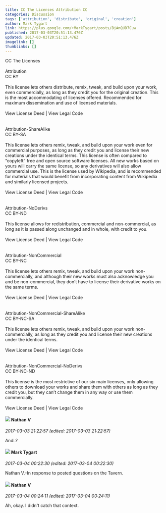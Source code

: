 ```yaml
---
title: CC The Licenses Attribution CC
categories: Discussion
tags: ['attribution', 'distribute', 'original', 'creation']
author: Mark Tygart
link: https://plus.google.com/+MarkTygart/posts/BjAnQUD7Cuw
published: 2017-03-03T20:51:13.476Z
updated: 2017-03-03T20:51:13.476Z
imagelink: []
thumblinks: []
---
```


CC The Licenses<br /><br />Attribution <br />CC BY<br /><br />This license lets others distribute, remix, tweak, and build upon your work, even commercially, as long as they credit you for the original creation. This is the most accommodating of licenses offered. Recommended for maximum dissemination and use of licensed materials.<br /><br />View License Deed | View Legal Code<br /><br /><br />Attribution-ShareAlike <br />CC BY-SA<br /><br />This license lets others remix, tweak, and build upon your work even for commercial purposes, as long as they credit you and license their new creations under the identical terms. This license is often compared to “copyleft” free and open source software licenses. All new works based on yours will carry the same license, so any derivatives will also allow commercial use. This is the license used by Wikipedia, and is recommended for materials that would benefit from incorporating content from Wikipedia and similarly licensed projects.<br /><br />View License Deed | View Legal Code<br /><br /><br />Attribution-NoDerivs <br />CC BY-ND<br /><br />This license allows for redistribution, commercial and non-commercial, as long as it is passed along unchanged and in whole, with credit to you.<br /><br />View License Deed | View Legal Code<br /><br /><br />Attribution-NonCommercial <br />CC BY-NC<br /><br />This license lets others remix, tweak, and build upon your work non-commercially, and although their new works must also acknowledge you and be non-commercial, they don’t have to license their derivative works on the same terms.<br /><br />View License Deed | View Legal Code<br /><br /><br />Attribution-NonCommercial-ShareAlike <br />CC BY-NC-SA<br /><br />This license lets others remix, tweak, and build upon your work non-commercially, as long as they credit you and license their new creations under the identical terms.<br /><br />View License Deed | View Legal Code<br /><br /><br />Attribution-NonCommercial-NoDerivs <br />CC BY-NC-ND<br /><br />This license is the most restrictive of our six main licenses, only allowing others to download your works and share them with others as long as they credit you, but they can’t change them in any way or use them commercially.<br /><br />View License Deed | View Legal Code
<div id='comment z13hjhwqup25s14e022sizqwevrchveui'>
  <h4><img src='{{site.baseurl}}//images/avatars/103360819573614339342_photo.jpg'> Nathan V</h4>
      <p><cite>2017-03-03 21:22:57 (edited: 2017-03-03 21:22:57)</cite></p>
        <p>And..?</p>
</div>
        

<div id='comment z13hjhwqup25s14e022sizqwevrchveui'>
  <h4><img src='{{site.baseurl}}//images/avatars/118088719859349999400_photo.jpg'> Mark Tygart</h4>
      <p><cite>2017-03-04 00:22:30 (edited: 2017-03-04 00:22:30)</cite></p>
        <p>Nathan V.-In response to posted questions on the Tavern.</p>
</div>
        

<div id='comment z13hjhwqup25s14e022sizqwevrchveui'>
  <h4><img src='{{site.baseurl}}//images/avatars/103360819573614339342_photo.jpg'> Nathan V</h4>
      <p><cite>2017-03-04 00:24:11 (edited: 2017-03-04 00:24:11)</cite></p>
        <p>Ah, okay. I didn&#39;t catch that context.</p>
</div>
        